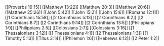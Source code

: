 [[Proverbs 19:15]]
[[Matthew 13:22]]
[[Matthew 20:3]]
[[Matthew 20:6]]
[[Matthew 25:26]]
[[John 5:42]]
[[John 15:2]]
[[John 15:6]]
[[Romans 12:11]]
[[1 Corinthians 15:58]]
[[2 Corinthians 5:13]]
[[2 Corinthians 8:2]]
[[2 Corinthians 8:7]]
[[2 Corinthians 9:14]]
[[2 Corinthians 13:5]]
[[Philippians 1:9]]
[[Philippians 2:5]]
[[Colossians 2:7]]
[[Colossians 3:16]]
[[1 Thessalonians 3:12]]
[[1 Thessalonians 4:1]]
[[2 Thessalonians 1:3]]
[[1 Timothy 5:13]]
[[Titus 3:14]]
[[Philemon 1:6]]
[[Hebrews 6:12]]
[[2 Peter 1:2]]
